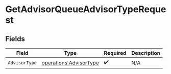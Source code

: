 # GetAdvisorQueueAdvisorTypeRequest


## Fields

| Field                                                            | Type                                                             | Required                                                         | Description                                                      |
| ---------------------------------------------------------------- | ---------------------------------------------------------------- | ---------------------------------------------------------------- | ---------------------------------------------------------------- |
| `AdvisorType`                                                    | [operations.AdvisorType](../../models/operations/advisortype.md) | :heavy_check_mark:                                               | N/A                                                              |